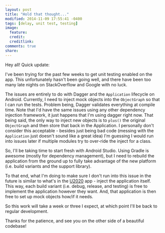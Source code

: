 ```yaml
---
layout: post
title: "Hold that thought..."
modified: 2014-11-09 17:55:41 -0400
tags: [delay, unit test, testing]
image:
  feature: 
  credit: 
  creditlink: 
comments: true
share: 
---
```


Hey all! Quick update:

I've been trying for the past few weeks to get unit testing enabled on the app. This unfortunately hasn't been going well, and there have been too many late nights on StackOverflow and Google with no luck.

The issues are entirely to do with Dagger and the `Application` lifecycle on Android. Currently, I need to inject mock objects into the `ObjectGraph` so that I can run the tests. Problem being, Dagger validates everything at compile time. Note that I'd have the same issues using any other dependency injection framework, it just happens that I'm using dagger right now. That being said, the only way to inject new objects is to `plus()` the original `ObjectGraph` and then store that back in the Application. I personally don't consider this acceptable - besides just being bad code (messing with the `Application` just doesn't sound like a great idea) I'm guessing I would run into issues later if multiple modules try to over-ride the inject for a class.

So, I'll be taking time to start fresh with Android Studio. Using Gradle is awesome (mostly for dependency management), but I need to rebuild the application from the ground up to fully take advantage of the new platform (i.e. build variants and the support library).

To that end, what I'm doing to make sure I don't run into this issue in the future is similar to what's in the [U2020](https://github.com/JakeWharton/u2020) app - inject the application itself. This way, each build variant (i.e. debug, release, and testing) is free to implement the application however they want. And, that application is then free to set up mock objects how/if it needs.

So this work will take a week or three I expect, at which point I'll be back to regular development.

Thanks for the patience, and see you on the other side of a beautiful codebase!
